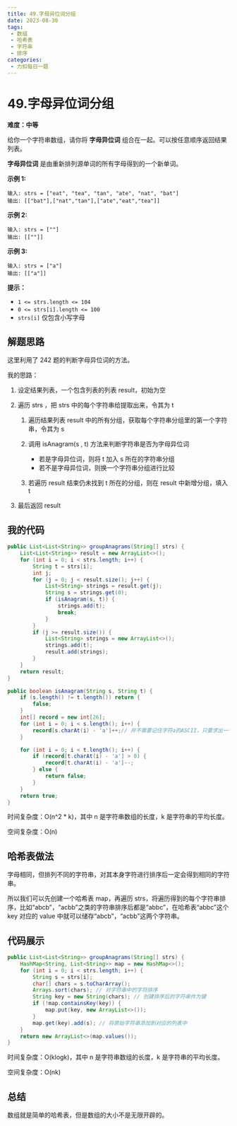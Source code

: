 ```yaml
---
title: 49.字母异位词分组
date: 2023-08-30
tags: 
 - 数组
 - 哈希表
 - 字符串
 - 排序
categories:
 - 力扣每日一题
---
```


# 49.字母异位词分组

**难度：中等**

给你一个字符串数组，请你将 **字母异位词** 组合在一起。可以按任意顺序返回结果列表。

**字母异位词** 是由重新排列源单词的所有字母得到的一个新单词。

**示例 1:**

```
输入: strs = ["eat", "tea", "tan", "ate", "nat", "bat"]
输出: [["bat"],["nat","tan"],["ate","eat","tea"]]
```

**示例 2:**

```
输入: strs = [""]
输出: [[""]]
```

**示例 3:**

```
输入: strs = ["a"]
输出: [["a"]]
```

**提示：**

- `1 <= strs.length <= 104`
- `0 <= strs[i].length <= 100`
- `strs[i]` 仅包含小写字母

## 解题思路

这里利用了 242 题的判断字母异位词的方法。

我的思路：

1. 设定结果列表，一个包含列表的列表 result，初始为空

2. 遍历 strs ，把 strs 中的每个字符串给提取出来，令其为 t

   1. 遍历结果列表 result 中的所有分组，获取每个字符串分组里的第一个字符串，令其为 s
   2. 调用 isAnagram(s , t) 方法来判断字符串是否为字母异位词
      - 若是字母异位词，则将 t 加入 s 所在的字符串分组
      - 若不是字母异位词，则换一个字符串分组进行比较

   3. 若遍历 result 结束仍未找到 t 所在的分组，则在 result 中新增分组，填入 t

6. 最后返回 result 

## 我的代码

```java
public List<List<String>> groupAnagrams(String[] strs) {
    List<List<String>> result = new ArrayList<>();
    for (int i = 0; i < strs.length; i++) {
        String t = strs[i];
        int j;
        for (j = 0; j < result.size(); j++) {
            List<String> strings = result.get(j);
            String s = strings.get(0);
            if (isAnagram(s, t)) {
                strings.add(t);
                break;
            }
        }
        if (j >= result.size()) {
            List<String> strings = new ArrayList<>();
            strings.add(t);
            result.add(strings);
        }
    }
    return result;
}

public boolean isAnagram(String s, String t) {
    if (s.length() != t.length()) return {
        false;
    }
    int[] record = new int[26];
    for (int i = 0; i < s.length(); i++) {
        record[s.charAt(i) - 'a']++;// 并不需要记住字符a的ASCII，只要求出一个相对数值就可以了
    }

    for (int i = 0; i < t.length(); i++) {
        if (record[t.charAt(i) - 'a'] > 0) {
            record[t.charAt(i) - 'a']--;
        } else {
            return false;
        }
    }
    return true;
}
```

时间复杂度：O(n^2 * k)，其中 n 是字符串数组的长度，k 是字符串的平均长度。

空间复杂度：O(n)

## 哈希表做法

字母相同，但排列不同的字符串，对其本身字符进行排序后一定会得到相同的字符串。

所以我们可以先创建一个哈希表 map，再遍历 strs，将遍历得到的每个字符串排序，比如“abcb”，“acbb”之类的字符串排序后都是“abbc”，在哈希表“abbc”这个 key 对应的 value 中就可以储存“abcb”，“acbb”这两个字符串。

## 代码展示

```java
public List<List<String>> groupAnagrams(String[] strs) {
    HashMap<String, List<String>> map = new HashMap<>();
    for (int i = 0; i < strs.length; i++) {
        String s = strs[i];
        char[] chars = s.toCharArray();
        Arrays.sort(chars); // 对字符串中的字符排序
        String key = new String(chars); // 创建排序后的字符串作为键
        if (!map.containsKey(key)) {
            map.put(key, new ArrayList<>());
        }
        map.get(key).add(s); // 将原始字符串添加到对应的列表中
    }
    return new ArrayList<>(map.values());
}
```

时间复杂度：O(klogk)，其中 n 是字符串数组的长度，k 是字符串的平均长度。

空间复杂度：O(nk)

## 总结

数组就是简单的哈希表，但是数组的大小不是无限开辟的。
